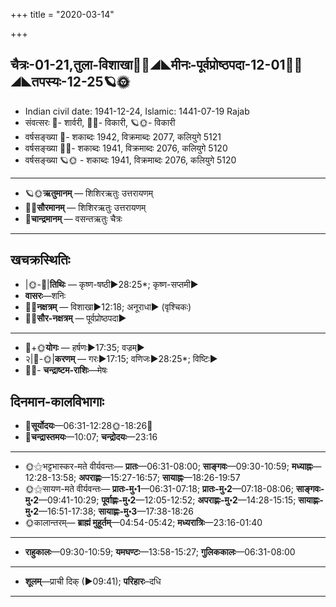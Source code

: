 +++
title = "2020-03-14"

+++
## चैत्रः-01-21,तुला-विशाखा🌛🌌◢◣मीनः-पूर्वप्रोष्ठपदा-12-01🌌🌞◢◣तपस्यः-12-25🪐🌞
- Indian civil date: 1941-12-24, Islamic: 1441-07-19 Rajab
- संवत्सरः 🌛- शार्वरी, 🌌🌞- विकारी, 🪐🌞- विकारी
- वर्षसङ्ख्या 🌛- शकाब्दः 1942, विक्रमाब्दः 2077, कलियुगे 5121
- वर्षसङ्ख्या 🌌🌞- शकाब्दः 1941, विक्रमाब्दः 2076, कलियुगे 5120
- वर्षसङ्ख्या 🪐🌞 - शकाब्दः 1941, विक्रमाब्दः 2076, कलियुगे 5120
___________________
- 🪐🌞**ऋतुमानम्** — शिशिरऋतुः उत्तरायणम्
- 🌌🌞**सौरमानम्** — शिशिरऋतुः उत्तरायणम्
- 🌛**चान्द्रमानम्** — वसन्तऋतुः चैत्रः
___________________


## खचक्रस्थितिः
- |🌞-🌛|**तिथिः** — कृष्ण-षष्ठी►28:25*; कृष्ण-सप्तमी►  
- **वासरः**—शनिः  
- 🌌🌛**नक्षत्रम्** — विशाखा►12:18; अनूराधा► (वृश्चिकः)  
- 🌌🌞**सौर-नक्षत्रम्** — पूर्वप्रोष्ठपदा►  
___________________
- 🌛+🌞**योगः** — हर्षणः►17:35; वज्रम्►  
- २|🌛-🌞|**करणम्** — गरः►17:15; वणिजः►28:25*; विष्टिः►  
- 🌌🌛- **चन्द्राष्टम-राशिः**—मेषः  


## दिनमान-कालविभागाः
- 🌅**सूर्योदयः**—06:31-12:28🌞️-18:26🌇  
- 🌛**चन्द्रास्तमयः**—10:07; **चन्द्रोदयः**—23:16  
___________________
- 🌞⚝भट्टभास्कर-मते वीर्यवन्तः— **प्रातः**—06:31-08:00; **साङ्गवः**—09:30-10:59; **मध्याह्नः**—12:28-13:58; **अपराह्णः**—15:27-16:57; **सायाह्नः**—18:26-19:57  
- 🌞⚝सायण-मते वीर्यवन्तः— **प्रातः-मु॰1**—06:31-07:18; **प्रातः-मु॰2**—07:18-08:06; **साङ्गवः-मु॰2**—09:41-10:29; **पूर्वाह्णः-मु॰2**—12:05-12:52; **अपराह्णः-मु॰2**—14:28-15:15; **सायाह्णः-मु॰2**—16:51-17:38; **सायाह्णः-मु॰3**—17:38-18:26  
- 🌞कालान्तरम्— **ब्राह्मं मुहूर्तम्**—04:54-05:42; **मध्यरात्रिः**—23:16-01:40  
___________________
- **राहुकालः**—09:30-10:59; **यमघण्टः**—13:58-15:27; **गुलिककालः**—06:31-08:00  
___________________
- **शूलम्**—प्राची दिक् (►09:41); **परिहारः**–दधि  
___________________
